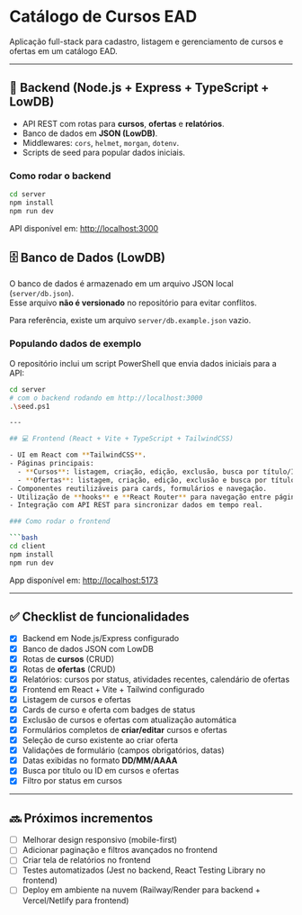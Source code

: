 # Catálogo de Cursos EAD

Aplicação full-stack para cadastro, listagem e gerenciamento de cursos e ofertas em um catálogo EAD.

---

## 🚀 Backend (Node.js + Express + TypeScript + LowDB)

- API REST com rotas para **cursos**, **ofertas** e **relatórios**.
- Banco de dados em **JSON (LowDB)**.
- Middlewares: `cors`, `helmet`, `morgan`, `dotenv`.
- Scripts de seed para popular dados iniciais.

### Como rodar o backend

```bash
cd server
npm install
npm run dev
```

API disponível em: [http://localhost:3000](http://localhost:3000)

## 🗄️ Banco de Dados (LowDB)

O banco de dados é armazenado em um arquivo JSON local (`server/db.json`).  
Esse arquivo **não é versionado** no repositório para evitar conflitos.

Para referência, existe um arquivo `server/db.example.json` vazio.

### Populando dados de exemplo

O repositório inclui um script PowerShell que envia dados iniciais para a API:

````bash
cd server
# com o backend rodando em http://localhost:3000
.\seed.ps1

---

## 💻 Frontend (React + Vite + TypeScript + TailwindCSS)

- UI em React com **TailwindCSS**.
- Páginas principais:
  - **Cursos**: listagem, criação, edição, exclusão, busca por título/ID e filtro por status.
  - **Ofertas**: listagem, criação, edição, exclusão e busca por título/ID.
- Componentes reutilizáveis para cards, formulários e navegação.
- Utilização de **hooks** e **React Router** para navegação entre páginas.
- Integração com API REST para sincronizar dados em tempo real.

### Como rodar o frontend

```bash
cd client
npm install
npm run dev
````

App disponível em: [http://localhost:5173](http://localhost:5173)

---

## ✅ Checklist de funcionalidades

- [x] Backend em Node.js/Express configurado
- [x] Banco de dados JSON com LowDB
- [x] Rotas de **cursos** (CRUD)
- [x] Rotas de **ofertas** (CRUD)
- [x] Relatórios: cursos por status, atividades recentes, calendário de ofertas
- [x] Frontend em React + Vite + Tailwind configurado
- [x] Listagem de cursos e ofertas
- [x] Cards de curso e oferta com badges de status
- [x] Exclusão de cursos e ofertas com atualização automática
- [x] Formulários completos de **criar/editar** cursos e ofertas
- [x] Seleção de curso existente ao criar oferta
- [x] Validações de formulário (campos obrigatórios, datas)
- [x] Datas exibidas no formato **DD/MM/AAAA**
- [x] Busca por título ou ID em cursos e ofertas
- [x] Filtro por status em cursos

---

## 🔜 Próximos incrementos

- [ ] Melhorar design responsivo (mobile-first)
- [ ] Adicionar paginação e filtros avançados no frontend
- [ ] Criar tela de relatórios no frontend
- [ ] Testes automatizados (Jest no backend, React Testing Library no frontend)
- [ ] Deploy em ambiente na nuvem (Railway/Render para backend + Vercel/Netlify para frontend)
